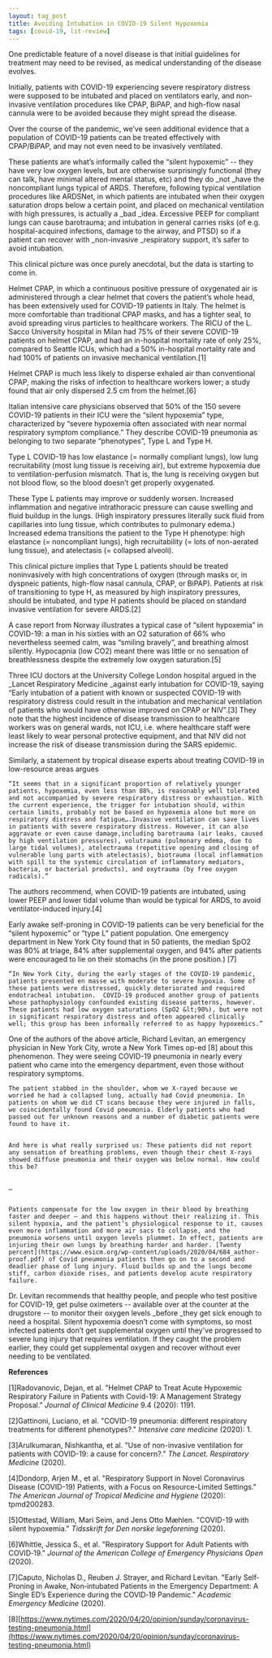 ```yaml
---
layout: tag_post
title: Avoiding Intubation in COVID-19 Silent Hypoxemia
tags: [covid-19, lit-review]
---
```


One predictable feature of a novel disease is that initial guidelines for treatment may need to be revised, as medical understanding of the disease evolves.

Initially, patients with COVID-19 experiencing severe respiratory distress were supposed to be intubated and placed on ventilators early, and non-invasive ventilation procedures like CPAP, BiPAP, and high-flow nasal cannula were to be avoided because they might spread the disease.

Over the course of the pandemic, we’ve seen additional evidence that a population of COVID-19 patients can be treated effectively with CPAP/BiPAP, and may not even need to be invasively ventilated. 

These patients are what’s informally called the “silent hypoxemic” -- they have very low oxygen levels, but are otherwise surprisingly functional (they can talk, have minimal altered mental status, etc) and they do _not _have the noncompliant lungs typical of ARDS. Therefore, following typical ventilation procedures like ARDSNet, in which patients are intubated when their oxygen saturation drops below a certain point, and placed on mechanical ventilation with high pressures, is actually a _bad _idea.  Excessive PEEP for compliant lungs can cause barotrauma; and intubation in general carries risks (of e.g. hospital-acquired infections, damage to the airway, and PTSD) so if a patient can recover with _non-invasive _respiratory support, it’s safer to avoid intubation.

This clinical picture was once purely anecdotal, but the data is starting to come in.

Helmet CPAP, in which a continuous positive pressure of oxygenated air is administered through a clear helmet that covers the patient’s whole head, has been extensively used for COVID-19 patients in Italy. The helmet is more comfortable than traditional CPAP masks, and has a tighter seal, to avoid spreading virus particles to healthcare workers.  The RICU of the L. Sacco University hospital in Milan had 75% of their severe COVID-19 patients on helmet CPAP, and had an in-hospital mortality rate of only 25%, compared to Seattle ICUs, which had a 50% in-hospital mortality rate and had 100% of patients on invasive mechanical ventilation.[1]

Helmet CPAP is much less likely to disperse exhaled air than conventional CPAP, making the risks of infection to healthcare workers lower; a study found that air only dispersed 2.5 cm from the helmet.[6]

Italian intensive care physicians observed that 50% of the 150 severe COVID-19 patients in their ICU were the “silent hypoxemia” type, characterized by “severe hypoxemia often associated with near normal respiratory symptom compliance.”  They describe COVID-19 pneumonia as belonging to two separate “phenotypes”, Type L and Type H.

Type L COVID-19 has low elastance (= normally compliant lungs), low lung recruitability (most lung tissue is receiving air), but extreme hypoxemia due to ventilation-perfusion mismatch.  That is, the lung is receiving oxygen but not blood flow, so the blood doesn’t get properly oxygenated.

These Type L patients may improve or suddenly worsen. Increased inflammation and negative intrathoracic pressure can cause swelling and fluid buildup in the lungs.  (High inspiratory pressures literally suck fluid from capillaries into lung tissue, which contributes to pulmonary edema.)  Increased edema transitions the patient to the Type H phenotype: high elastance (= noncompliant lungs), high recruitability (= lots of non-aerated lung tissue), and atelectasis (= collapsed alveoli).  

This clinical picture implies that Type L patients should be treated noninvasively with high concentrations of oxygen (through masks or, in dyspneic patients, high-flow nasal cannula, CPAP, or BiPAP).  Patients at risk of transitioning to type H, as measured by high inspiratory pressures, should be intubated, and type H patients should be placed on standard invasive ventilation for severe ARDS.[2]

A case report from Norway illustrates a typical case of “silent hypoxemia” in COVID-19: a man in his sixties with an O2 saturation of 66% who nevertheless seemed calm, was “smiling bravely”, and breathing almost silently.  Hypocapnia (low CO2) meant there was little or no sensation of breathlessness despite the extremely low oxygen saturation.[5]

Three ICU doctors at the University College London hospital argued in the _Lancet Respiratory Medicine _against early intubation for COVID-19, saying “Early intubation of a patient with known or suspected COVID-19 with respiratory distress could result in the intubation and mechanical ventilation of patients who would have otherwise improved on CPAP or NIV”.[3] They note that the highest incidence of disease transmission to healthcare workers was on general wards, not ICU, i.e. where healthcare staff were least likely to wear personal protective equipment, and that NIV did not increase the risk of disease transmission during the SARS epidemic.

Similarly, a statement by tropical disease experts about treating COVID-19 in low-resource areas argues 


    “It seems that in a significant proportion of relatively younger patients, hypoxemia, even less than 88%, is reasonably well tolerated and not accompanied by severe respiratory distress or exhaustion. With the current experience, the trigger for intubation should, within certain limits, probably not be based on hypoxemia alone but more on respiratory distress and fatigue….Invasive ventilation can save lives in patients with severe respiratory distress. However, it can also aggravate or even cause damage,including barotrauma (air leaks, caused by high ventilation pressures), volutrauma (pulmonary edema, due to large tidal volumes), atelectrauma (repetitive opening and closing of vulnerable lung parts with atelectasis), biotrauma (local inflammation with spill to the systemic circulation of inflammatory mediators, bacteria, or bacterial products), and oxytrauma (by free oxygen radicals).”

The authors recommend, when COVID-19 patients are intubated, using lower PEEP and lower tidal volume than would be typical for ARDS, to avoid ventilator-induced injury.[4]

Early awake self-proning in COVID-19 patients can be very beneficial for the “silent hypoxemic” or “type L” patient population. One emergency department in New York City found that in 50 patients, the median SpO2 was 80% at triage, 84% after supplemental oxygen, and 94% after patients were encouraged to lie on their stomachs (in the prone position.)  [7]


    “In New York City, during the early stages of the COVID-19 pandemic, patients presented en masse with moderate to severe hypoxia. Some of these patients were distressed, quickly deteriorated and required endotracheal intubation.  COVID-19 produced another group of patients whose pathophysiology confounded existing disease patterns, however. These patients had low oxygen saturations (SpO2 &lt;90%), but were not in significant respiratory distress and often appeared clinically well; this group has been informally referred to as happy hypoxemics.”

One of the authors of the above article, Richard Levitan, an emergency physician in New York City, wrote a New York Times op-ed [8] about this phenomenon.  They were seeing COVID-19 pneumonia in nearly every patient who came into the emergency department, even those without respiratory symptoms. 


    The patient stabbed in the shoulder, whom we X-rayed because we worried he had a collapsed lung, actually had Covid pneumonia. In patients on whom we did CT scans because they were injured in falls, we coincidentally found Covid pneumonia. Elderly patients who had passed out for unknown reasons and a number of diabetic patients were found to have it.


    And here is what really surprised us: These patients did not report any sensation of breathing problems, even though their chest X-rays showed diffuse pneumonia and their oxygen was below normal. How could this be?


    …


    Patients compensate for the low oxygen in their blood by breathing faster and deeper — and this happens without their realizing it. This silent hypoxia, and the patient’s physiological response to it, causes even more inflammation and more air sacs to collapse, and the pneumonia worsens until oxygen levels plummet. In effect, patients are injuring their own lungs by breathing harder and harder. [Twenty percent](https://www.esicm.org/wp-content/uploads/2020/04/684_author-proof.pdf) of Covid pneumonia patients then go on to a second and deadlier phase of lung injury. Fluid builds up and the lungs become stiff, carbon dioxide rises, and patients develop acute respiratory failure.

Dr. Levitan recommends that healthy people, and people who test positive for COVID-19, get pulse oximeters -- available over at the counter at the drugstore -- to monitor their oxygen levels _before _they get sick enough to need a hospital.  Silent hypoxemia doesn’t come with symptoms, so most infected patients don’t get supplemental oxygen until they’ve progressed to severe lung injury that requires ventilation.  If they caught the problem earlier, they could get supplemental oxygen and recover without ever needing to be ventilated.

**References**

[1]Radovanovic, Dejan, et al. "Helmet CPAP to Treat Acute Hypoxemic Respiratory Failure in Patients with Covid-19: A Management Strategy Proposal." _Journal of Clinical Medicine_ 9.4 (2020): 1191.

[2]Gattinoni, Luciano, et al. "COVID-19 pneumonia: different respiratory treatments for different phenotypes?." _Intensive care medicine_ (2020): 1.

[3]Arulkumaran, Nishkantha, et al. "Use of non-invasive ventilation for patients with COVID-19: a cause for concern?." _The Lancet. Respiratory Medicine_ (2020).

[4]Dondorp, Arjen M., et al. "Respiratory Support in Novel Coronavirus Disease (COVID-19) Patients, with a Focus on Resource-Limited Settings." _The American Journal of Tropical Medicine and Hygiene_ (2020): tpmd200283.

[5]Ottestad, William, Mari Seim, and Jens Otto Mæhlen. "COVID-19 with silent hypoxemia." _Tidsskrift for Den norske legeforening_ (2020).

[6]Whittle, Jessica S., et al. "Respiratory Support for Adult Patients with COVID‐19." _Journal of the American College of Emergency Physicians Open_ (2020).

[7]Caputo, Nicholas D., Reuben J. Strayer, and Richard Levitan. "Early Self‐Proning in Awake, Non‐intubated Patients in the Emergency Department: A Single ED’s Experience during the COVID‐19 Pandemic." _Academic Emergency Medicine_ (2020).

[8][https://www.nytimes.com/2020/04/20/opinion/sunday/coronavirus-testing-pneumonia.html](https://www.nytimes.com/2020/04/20/opinion/sunday/coronavirus-testing-pneumonia.html)
